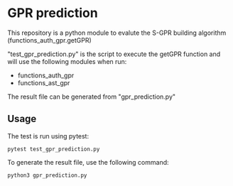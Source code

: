 # GPR prediction

This repository is a python module to evalute the S-GPR building algorithm (functions_auth_gpr.getGPR)

"test_gpr_prediction.py" is the script to execute the getGPR function and will use the following modules when run:
- functions_auth_gpr
- functions_ast_gpr

The result file can be generated from "gpr_prediction.py"

## Usage

The test is run using pytest:

```
pytest test_gpr_prediction.py
```

To generate the result file, use the following command:

```
python3 gpr_prediction.py
```
